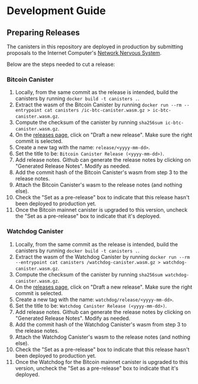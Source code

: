 # Development Guide

## Preparing Releases

The canisters in this repository are deployed in production by submitting proposals to the Internet Computer's [Network Nervous System](https://internetcomputer.org/nns).

Below are the steps needed to cut a release:

### Bitcoin Canister

1. Locally, from the same commit as the release is intended, build the canisters by running `docker build -t canisters .`.
2. Extract the wasm of the Bitcoin Canister by running `docker run --rm --entrypoint cat canisters /ic-btc-canister.wasm.gz > ic-btc-canister.wasm.gz`.
3. Compute the checksum of the canister by running `sha256sum ic-btc-canister.wasm.gz`.
4. On the [releases page](https://github.com/dfinity/bitcoin-canister/releases), click on "Draft a new release". Make sure the right commit is selected.
5. Create a new tag with the name: `release/<yyyy-mm-dd>`.
6. Set the title to be: `Bitcoin Canister Release (<yyyy-mm-dd>)`.
7. Add release notes. Github can generate the release notes by clicking on "Generated Release Notes". Modify as needed.
8. Add the commit hash of the Bitcoin Canister's wasm from step 3 to the release notes.
9. Attach the Bitcoin Canister's wasm to the release notes (and nothing else).
10. Check the "Set as a pre-release" box to indicate that this release hasn't been deployed to production yet.
11. Once the Bitcoin mainnet canister is upgraded to this version, uncheck the "Set as a pre-release" box to indicate that it's deployed.

### Watchdog Canister

1. Locally, from the same commit as the release is intended, build the canisters by running `docker build -t canisters .`.
2. Extract the wasm of the Watchdog Canister by running `docker run --rm --entrypoint cat canisters /watchdog-canister.wasm.gz > watchdog-canister.wasm.gz`.
3. Compute the checksum of the canister by running `sha256sum watchdog-canister.wasm.gz`.
4. On the [releases page](https://github.com/dfinity/bitcoin-canister/releases), click on "Draft a new release". Make sure the right commit is selected.
5. Create a new tag with the name: `watchdog/release/<yyyy-mm-dd>`.
6. Set the title to be: `Watchdog Canister Release (<yyyy-mm-dd>)`.
7. Add release notes. Github can generate the release notes by clicking on "Generated Release Notes". Modify as needed.
8. Add the commit hash of the Watchdog Canister's wasm from step 3 to the release notes.
9. Attach the Watchdog Canister's wasm to the release notes (and nothing else).
10. Check the "Set as a pre-release" box to indicate that this release hasn't been deployed to production yet.
11. Once the Watchdog for the Bitcoin mainnet canister is upgraded to this version, uncheck the "Set as a pre-release" box to indicate that it's deployed.
